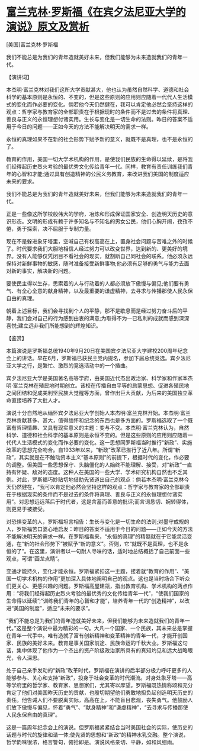 # [富兰克林·罗斯福《在宾夕法尼亚大学的演说》原文及赏析](https://www.vrrw.net/wx/14682.html)

[美国]富兰克林·罗斯福

我们不能总是为我们的青年造就美好未来，但我们能够为未来造就我们的青年一代。

【演讲词】

本杰明·富兰克林对我们这所大学贡献甚大，他也认为虽然自然科学、道德和社会科学的基本原则是永恒的、不变的，但是这些原则的应用则应随着一代代人生活模式的变化而作必要的变化。倘若他今天仍然健在，我可以肯定他必然会坚持这样的观点：哲学家与教育家的全部职责在于根据现时的条件而不是过去的条件将真理、善良与正义的永恒理想付诸实用。生长与变化是一切生命的法则。昨日的答案不适用于今日的问题——正如今天的方法不能解决明天的需求一样。

永恒的真理如果不在新的社会形势下赋予新的意义，就既不是真理，也不是永恒的了。

教育的作用，美国一切大学术机构的作用，是使我们民族的生命得以延续，是将我们经得起历史烈火考验的最优秀文化传给青年一代。同样，教育有责任训练我们青年的心智和才能;通过具有创造精神的公民义务教育，来改进我们美国的制度适应未来的要求。

我们不能总是为我们的青年造就美好未来，但我们能够为未来造就我们的青年一代。

正是一些像这所学校般伟大的学府，冶炼和形成保证国家安全、创造明天历史的意识形态。文明的形成有赖于许多知名与不知名的男女公民，他们心胸开阔，孜孜不倦，勇于探索，决不屈服于专制力量。

现在不是躲进象牙塔里，空喊自己有权高高在上，置身社会问题与苦难之外的时候了。时代要求我们大胆地相信人经过努力可以改变世界，达到新的、更美好的境界。没有人能够仅凭闭目不看社会的现实，就割断自己同社会的联系。他必须永远保持对新鲜事物的敏感，随时准备接受新鲜事物;他必须有足够的勇气与能力去面对新的事实，解决新的问题。

要使民主得以生存，思索着的人与行动着的人都必须放下傲慢与偏见;他们要有勇气、有全心全意的献身精神，以及最重要的谦虚精神，去寻求与传播那使人民永保自由的真理。

朝着上述目标，我们会寻找到个人的平静，那不是歇息而是经过努力奋斗后的平静，我们会对自己的行为感到由衷的满意;为取得不为一已私利的成就而感到深深喜悦;建立远非我们所能想到的辉煌知识。



【鉴赏】

本篇演说是罗斯福总统1940年9月20日在美国宾夕法尼亚大学建校200周年纪念会上的讲话。早在6月，罗斯福已获民主党内提名，参加下届总统竞选。宾夕法尼亚大学之行，是繁忙、激烈的竞选活动中的一个插曲。

宾夕法尼亚大学是美国著名高等学府，由美国近代杰出政治家、科学家和作家本杰明·富兰克林在殖民地时期创立。该校在传播自由平等的启蒙思想、促进各殖民地之间团结和促成美利坚民族大觉醒等方面，曾作出巨大贡献，为后来的美国独立革命直接培养了大批人才。

演说十分自然地从缅怀宾夕法尼亚大学创始人本杰明·富兰克林开始。本杰明·富兰克林贡献甚多、甚大，值得缅怀和纪念的东西也是多方面的。罗斯福选取了一个既富有哲理情趣、又具有现实意义的主题：变与不变。本杰明·富兰克林认为，自然科学、道德和社会科学的基本原则是永恒不变的。但是这些原则的应用则应随着一代代人生活模式的变化而作必要的变化。这一思想同罗斯福当时推行“新政”、实施改革的思想完全吻合。自1933年以来，“新政”改革已推行了近八年。所谓“新政”，其实就是在不触动资本主义“基本原则”的前提下，根据时代的变化，作必要的调整。但美国一些思想保守、头脑僵化的人始终不能理解、接受，对“新政”一直持有怀疑、敌对的态度。这种人在美国的一些大学、学术研究机构自然也不乏其例。对此，罗斯福巧妙贴切地借助先贤道出自己的观点：倘若本杰明·富兰克林今天仍然健在，“我可以肯定他必然会坚持这样的观点：哲学家与教育家的全部职责在于根据现实的条件而不是过去的条件将真理、善良与正义的永恒理想付诸实用”。对思想远远落后于时代者，这是含蓄而善意的批评;而言词恳切、婉转得体，则更易于被接受。

对恐惧变革的人，罗斯福坦言相告：生长与变化是一切生命的法则;对墨守成规的人，罗斯福苦口婆心地启发：昨日的答案不适用于今日的问题——正如今天的方法不能解决明天的需求一样。在罗斯福看来，“永恒的真理”的精髓就在于它能灵活变通，在“新的社会形势下”被赋予“新的意义”。否则，它“就既不是真理，也不是永恒的了”。在这里，演讲者以一句耐人寻味的话，适时地总结概括了自己前面一些观点，可谓“画龙点睛”。

变通才能持久，变化才能永恒。罗斯福紧扣这一主题，接着就“教育的作用”、“美国一切学术机构的作用”更加深入具体地阐明自己的观点。这也是当时场合下听众们更关心、更感兴趣的问题。罗斯福高屋建瓴，指出教育机构、学术机构的两点作用：“将我们经得起历史烈火考验的最优秀的文化传给青年一代”，“使我们国家的生命得以延续”;“训练我们青年的心智和才能”，培养青年一代的“创造精神”，以改进“美国的制度”，适应“未来的要求”。

“我们不能总是为我们的青年造就美好未来，但我们能够为未来造就我们的青年一代。”这是整个演说中最为精彩的一句。大凡一个国家、一个民族，其未来总是掌握在青年一代手中。唯有造就了富有创新精神和变革精神的青年一代，才能开创国家、民族的美好未来。教育是事关国家前途、民族命运的千秋大业。罗斯福这句话，集中体现了他作为一个杰出的资产阶级政治家所具有的真知灼见和远大战略眼光，令人深思。

处于自己亲手发动的“新政”改革时代，罗斯福在演讲的后半部分极力呼吁更多的人能够参与、关心和支持“新政”，投身于社会变革的时代潮流。对身处象牙塔——高等学府里的哲学家、教育家、思想家们，尤其寄以厚望。罗斯福既热情称颂和充分肯定了他们对美国昨天历史的贡献，也殷切期望他们勇敢地担负起创造明天历史的责任。他告诫人们不要脱离实际，高高在上，不能盲目悲观，丧失勇气。他鼓励人们放下傲慢与偏见，怀着“勇气”、“献身精神”和“谦虚精神”，“去寻求与传播那使人民永保自由的真理”。

这是一篇周年纪念会上的演说。但罗斯福紧紧结合当时美国社会的实际，使历史的话题与时代的旋律和谐一体;使先贤的思想和“新政”的精神水乳交融。整个演说，哲学韵味很浓，格言警句，俯拾即是。演说风格亲切、平静，如和风细雨。

